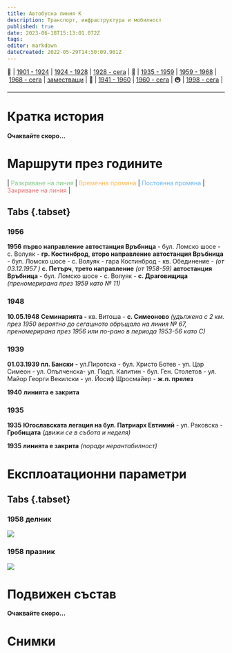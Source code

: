 ```yaml
---
title: Автобусна линия К
description: Транспорт, инфраструктура и мобилност
published: true
date: 2023-06-18T15:13:01.072Z
tags: 
editor: markdown
dateCreated: 2022-05-29T14:50:09.901Z
---
```


🚋 | [1901 - 1924](/bg/public-transport/tram-routes-1901-1924) | [1924 - 1928](/bg/public-transport/tram-routes-1924-1928) | [1928 - сега](/bg/public-transport/tram-routes-1928-sega) | 🚌 | [1935 - 1959](/bg/public-transport/bus-routes-1935-1959) | [1959 - 1968](/bg/public-transport/bus-routes-1959-1968) | [1968 - сега](/bg/public-transport/bus-routes-1968-sega) | [заместващи](/bg/public-transport/bus-routes-replacement-services) | 🚎 | [1941 - 1960](/bg/public-transport/trolleybus-routes-1941-1960) | [1960 - сега](/bg/public-transport/trolleybus-routes-1960-sega) | 🚇 | [1998 - сега](/bg/public-transport/metro-routes) |

---

# Кратка история

**Очаквайте скоро…**


# Маршрути през годините
| <span style="color:#81C784">Разкриване на линия</span> | <span style="color:#FFB74D">Временна промяна</span> | <span style="color:#64B5F6">Постоянна промяна</span> | <span style="color:#E57373">Закриване на линия</span> |


## Tabs {.tabset}


### 1956
**1956** **първо направление** **автостанция Връбница** - бул. Ломско шосе - с. Волуяк - **гр. Костинброд**, **второ направление** **автостанция Връбница** - бул. Ломско шосе - с. Волуяк - гара Костинброд - кв. Обединение - *(от 03.12.1957 )* **с. Петърч**, **трето направление** *(от 1958-59)* **автостанция Връбница** - бул. Ломско шосе - с. Волуяк - **с. Драговищица** *(преномерирана през 1959 като № 11)*

### 1948
**10.05.1948** **Семинарията -** кв. Витоша - **с. Симеоново** *(удължена с 2 км. през 1950 вероятно до сегашното обръщало на линия № 67, преномерирана през 1956 или по-рано в периода 1953-56 като С)*

### 1939
**01.03.1939 пл. Бански** **\-** ул.Пиротска - бул. Христо Ботев - ул. Цар Симеон - ул. Опълченска- ул. Подп. Калитин - бул. Ген. Столетов - ул. Майор Георги Векилски - ул. Йосиф Щросмайер - **ж.п. прелез** 

**1940** **линията е закрита**

### 1935
**1935** **Югославската легация на бул. Патриарх Евтимий** - ул. Раковска - **Гробищата** *(движи се в събота и неделя)*

**1935** **линията е закрита** *(поради нерантабилност)*



# Експлоатационни параметри

## Tabs {.tabset}

### 1958 делник
<img src="https://drive.google.com/uc?id=1b1XILLKW8Wo_alL1G6iTvdBnjdvI0NYt">

### 1958 празник
<img src="https://drive.google.com/uc?id=1aZ7V1nRnruirLo_Y5kPS6DrlgzssgmRK">


# **Подвижен състав**

**Очаквайте скоро…**

# Снимки


